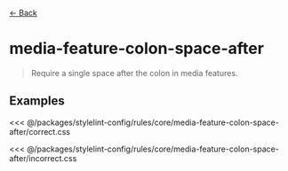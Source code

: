 [&#x2190; Back](./)
# media-feature-colon-space-after <badge text="warn" type="warn" vertical="middle"/>

> Require a single space after the colon in media features.


## Examples

<code-highlight>
 
<div slot="correct">

<<< @/packages/stylelint-config/rules/core/media-feature-colon-space-after/correct.css

</div>

 
<div slot="incorrect">

<<< @/packages/stylelint-config/rules/core/media-feature-colon-space-after/incorrect.css

</div>

 
</code-highlight>

